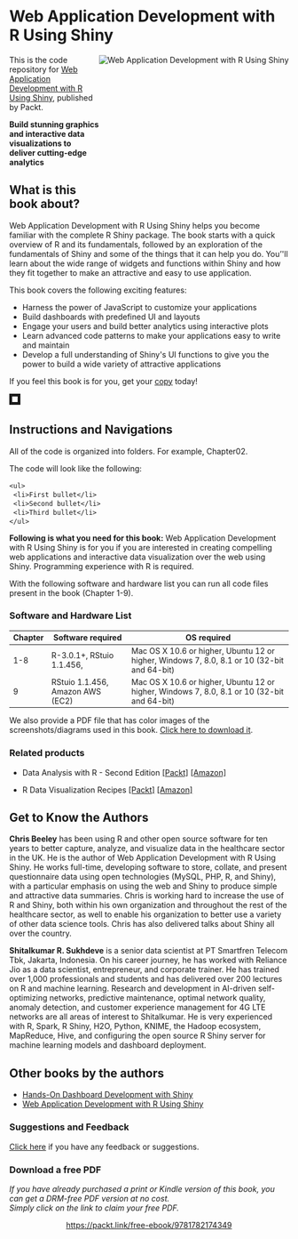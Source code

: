 


# Web Application Development with R Using Shiny

<a href="https://www.packtpub.com/web-development/web-application-development-r-using-shiny-third-edition?utm_source=github&utm_medium=repository&utm_campaign=9781788993128"><img src="https://d1ldz4te4covpm.cloudfront.net/sites/default/files/imagecache/ppv4_main_book_cover/B10166.png" alt="Web Application Development with R Using Shiny" height="256px" align="right"></a>

This is the code repository for [Web Application Development with R Using Shiny](https://www.packtpub.com/web-development/web-application-development-r-using-shiny-third-edition?utm_source=github&utm_medium=repository&utm_campaign=9781788993128), published by Packt.

**Build stunning graphics and interactive data visualizations to deliver cutting-edge analytics**

## What is this book about?
Web Application Development with R Using Shiny helps you become familiar with the complete R Shiny package. The book starts with a quick overview of R and its fundamentals, followed by an exploration of the fundamentals of Shiny and some of the things that it can help you do. You’'ll learn about the wide range of widgets and functions within Shiny and how they fit together to make an attractive and easy to use application.

This book covers the following exciting features: 
* Harness the power of JavaScript to customize your applications
* Build dashboards with predefined UI and layouts
* Engage your users and build better analytics using interactive plots
* Learn advanced code patterns to make your applications easy to write and maintain
* Develop a full understanding of Shiny's UI functions to give you the power to build a wide variety of attractive applications

If you feel this book is for you, get your [copy](https://www.amazon.com/dp/1788993128) today!

<a href="https://www.packtpub.com/?utm_source=github&utm_medium=banner&utm_campaign=GitHubBanner"><img src="https://raw.githubusercontent.com/PacktPublishing/GitHub/master/GitHub.png" 
alt="https://www.packtpub.com/" border="5" /></a>


## Instructions and Navigations
All of the code is organized into folders. For example, Chapter02.

The code will look like the following:
```
<ul>
 <li>First bullet</li>
 <li>Second bullet</li>
 <li>Third bullet</li>
</ul>
```

**Following is what you need for this book:**
Web Application Development with R Using Shiny is for you if you are interested in creating compelling web applications and interactive data visualization over the web using Shiny. Programming experience with R is required.

With the following software and hardware list you can run all code files present in the book (Chapter 1-9).

### Software and Hardware List

| Chapter  | Software required                   | OS required                        |
| -------- | ------------------------------------| -----------------------------------|
| 1-8        | R-3.0.1+, RStuio 1.1.456,                 | Mac OS X 10.6 or higher, Ubuntu 12 or higher, Windows 7, 8.0, 8.1 or 10 (32-bit and 64-bit) |
| 9        | RStuio 1.1.456, Amazon AWS (EC2)            | Mac OS X 10.6 or higher, Ubuntu 12 or higher, Windows 7, 8.0, 8.1 or 10 (32-bit and 64-bit) |


We also provide a PDF file that has color images of the screenshots/diagrams used in this book. [Click here to download it](https://www.packtpub.com/sites/default/files/downloads/9781788993128_ColorImages.pdf).


### Related products <Other books you may enjoy>
* Data Analysis with R - Second Edition [[Packt]](https://www.packtpub.com/big-data-and-business-intelligence/data-analysis-r-second-edition?utm_source=github&utm_medium=repository&utm_campaign=9781788393720) [[Amazon]](https://www.amazon.com/dp/1788393724)

* R Data Visualization Recipes [[Packt]](https://www.packtpub.com/big-data-and-business-intelligence/r-data-visualization-recipes?utm_source=github&utm_medium=repository&utm_campaign=9781788398312) [[Amazon]](https://www.amazon.com/dp/1788398319)

## Get to Know the Authors
**Chris Beeley**
has been using R and other open source software for ten years to better capture, analyze, and visualize data in the healthcare sector in the UK. He is the author of Web Application Development with R Using Shiny. He works full-time, developing software to store, collate, and present questionnaire data using open technologies (MySQL, PHP, R, and Shiny), with a particular emphasis on using the web and Shiny to produce simple and attractive data summaries. Chris is working hard to increase the use of R and Shiny, both within his own organization and throughout the rest of the healthcare sector, as well to enable his organization to better use a variety of other data science tools. Chris has also delivered talks about Shiny all over the country.

**Shitalkumar R. Sukhdeve**
is a senior data scientist at PT Smartfren Telecom Tbk, Jakarta, Indonesia. On his career journey, he has worked with Reliance Jio as a data scientist, entrepreneur, and corporate trainer. He has trained over 1,000 professionals and students and has delivered over 200 lectures on R and machine learning. Research and development in AI-driven self-optimizing networks, predictive maintenance, optimal network quality, anomaly detection, and customer experience management for 4G LTE networks are all areas of interest to Shitalkumar. He is very experienced with R, Spark, R Shiny, H2O, Python, KNIME, the Hadoop ecosystem, MapReduce, Hive, and configuring the open source R Shiny server for machine learning models and dashboard deployment.


## Other books by the authors
* [Hands-On Dashboard Development with Shiny](https://www.packtpub.com/big-data-and-business-intelligence/hands-dashboard-development-shiny?utm_source=github&utm_medium=repository&utm_campaign=9781789611557)
* [Web Application Development with R Using Shiny](https://www.packtpub.com/web-development/web-application-development-r-using-shiny?utm_source=github&utm_medium=repository&utm_campaign=9781783284474)

### Suggestions and Feedback
[Click here](https://docs.google.com/forms/d/e/1FAIpQLSdy7dATC6QmEL81FIUuymZ0Wy9vH1jHkvpY57OiMeKGqib_Ow/viewform) if you have any feedback or suggestions.
### Download a free PDF

 <i>If you have already purchased a print or Kindle version of this book, you can get a DRM-free PDF version at no cost.<br>Simply click on the link to claim your free PDF.</i>
<p align="center"> <a href="https://packt.link/free-ebook/9781782174349">https://packt.link/free-ebook/9781782174349 </a> </p>